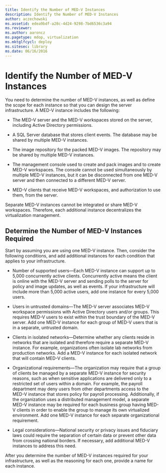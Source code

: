 ```yaml
---
title: Identify the Number of MED-V Instances
description: Identify the Number of MED-V Instances
author: aczechowski
ms.assetid: edea9bdf-a28c-4d24-9298-7bd6536c3a94
ms.reviewer:
ms.author: aaroncz
ms.pagetype: mdop, virtualization
ms.mktglfcycl: deploy
ms.sitesec: library
ms.date: 06/16/2016
---
```



# Identify the Number of MED-V Instances


You need to determine the number of MED-V instances, as well as define the scope for each instance so that you can design the server infrastructure. A MED-V instance includes the following:

-   The MED-V server and the MED-V workspaces stored on the server, including Active Directory permissions.

-   A SQL Server database that stores client events. The database may be shared by multiple MED-V instances.

-   The image repository for the packed MED-V images. The repository may be shared by multiple MED-V instances.

-   The management console used to create and pack images and to create MED-V workspaces. The console cannot be used simultaneously by multiple MED-V instances, but it can be disconnected from one MED-V server and then connected to a different MED-V server.

-   MED-V clients that receive MED-V workspaces, and authorization to use them, from the server.

Separate MED-V instances cannot be integrated or share MED-V workspaces. Therefore, each additional instance decentralizes the virtualization management.

## Determine the Number of MED-V Instances Required


Start by assuming you are using one MED-V instance. Then, consider the following conditions, and add additional instances for each condition that applies to your infrastructure.

-   Number of supported users—Each MED-V instance can support up to 5,000 concurrently active clients. Concurrently active means the client is online with the MED-V server and sending polls to the server for policy and image updates, as well as events. If your infrastructure will include more than 5,000 active users, add one instance for every 5,000 users.

-   Users in untrusted domains—The MED-V server associates MED-V workspace permissions with Active Directory users and/or groups. This requires MED-V users to exist within the trust boundary of the MED-V server. Add one MED-V instance for each group of MED-V users that is in a separate, untrusted domain.

-   Clients in isolated networks—Determine whether any clients reside in networks that are isolated and therefore require a separate MED-V instance. For example, organizations often isolate lab networks from production networks. Add a MED-V instance for each isolated network that will contain MED-V clients.

-   Organizational requirements—The organization may require that a group of clients be managed by a separate MED-V instance for security reasons, such as when sensitive applications are delivered only to a restricted set of users within a domain. For example, the payroll department may deny users from other departments access to the MED-V instance that stores policy for payroll processing. Additionally, if the organization uses a distributed management model, a separate MED-V instance may be required for each business group having MED-V clients in order to enable the group to manage its own virtualized environment. Add one MED-V instance for each separate organizational requirement.

-   Legal considerations—National security or privacy issues and fiduciary laws could require the separation of certain data or prevent other data from crossing national borders. If necessary, add additional MED-V instances to address this need.

After you determine the number of MED-V instances required for your infrastructure, as well as the reasoning for each one, provide a name for each instance.

 

 





